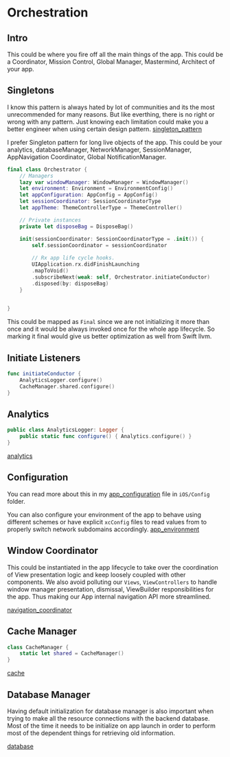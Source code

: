 # Orchestration 

## Intro

This could be where you fire off all the main things of the app.
This could be a Coordinator, Mission Control, Global Manager, Mastermind, Architect of your app.


## Singletons

I know this pattern is always hated by lot of communities and its the most unrecommended for many reasons. But like everthing, there is no right or wrong with any pattern. Just knowing each limitation could make you a better engineer when using certain design pattern.
[singleton_pattern](singleton_pattern.md)

I prefer Singleton pattern for long live objects of the app. This could be your analytics, databaseManager, NetworkManager, SessionManager, AppNavigation Coordinator, Global NotificationManager.

```swift
final class Orchestrator {
	// Managers
	lazy var windowManager: WindowManager = WindowManager()
	let environment: Environment = EnvironmentConfig()
	let appConfiguration: AppConfig = AppConfig()
	let sessionCoordinator: SessionCoordinatorType
	let appTheme: ThemeControllerType = ThemeController()

	// Private instances
	private let disposeBag = DisposeBag()

	init(sessionCoordinator: SessionCoordinatorType = .init()) {
		self.sessionCoordinator = sessionCoordinator
		
		// Rx app life cycle hooks.
		UIApplication.rx.didFinishLaunching
		.mapToVoid()
		.subscribeNext(weak: self, Orchestrator.initiateConductor)
	    .disposed(by: disposeBag)
	}

	
}
```

This could be mapped as `Final` since we are not initializing it more than once and it would be always invoked once for the whole app lifecycle. So marking it final would give us better optimization as well from Swift llvm.

## Initiate Listeners


```swift
func initiateConductor {
	AnalyticsLogger.configure()
	CacheManager.shared.configure()
}
```


## Analytics

```swift
public class AnalyticsLogger: Logger {
	public static func configure() { Analytics.configure() }
}
```
[analytics](analytics.md)


## Configuration

You can read more about this in my [app_configuration](app_configuration.md) file in `iOS/Config` folder.

You can also configure your environment of the app to behave using different schemes or have explicit `xcConfig` files to read values from to properly switch network subdomains accordingly.
[app_environment](app_environment.md)

## Window Coordinator

This could be instantiated in the app lifecycle to take over the coordination of View presentation logic and keep loosely coupled with other components. We also avoid polluting our `Views`, `ViewControllers` to handle window manager presentation, dismissal, ViewBuilder responsibilities for the app.
Thus making our App internal navigation API more streamlined.

[navigation_coordinator](navigation_coordinator.md)


## Cache Manager

```swift
class CacheManager {
	static let shared = CacheManager()
}
```

[cache](ios/lifecycle/cache.md)

## Database Manager

Having default initialization for database manager is also important when trying to make all the resource connections with the backend database. Most of the time it needs to be initialize on app launch in order to perform most of the dependent things for retrieving old information.

[database](database.md)